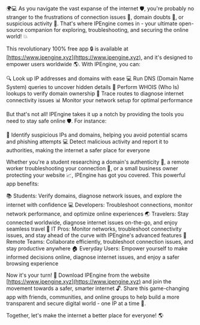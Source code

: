 🌍💻️ As you navigate the vast expanse of the internet 🛡️, you're probably no stranger to the frustrations of connection issues 🔧, domain doubts 🤔, or suspicious activity 👀. That's where IPEngine comes in - your ultimate open-source companion for exploring, troubleshooting, and securing the online world! 💥

This revolutionary 100% free app 🔒 is available at [https://www.ipengine.xyz](https://www.ipengine.xyz), and it's designed to empower users worldwide 🌎. With IPEngine, you can:

🔍 Look up IP addresses and domains with ease
💻 Run DNS (Domain Name System) queries to uncover hidden details
💸 Perform WHOIS (Who Is) lookups to verify domain ownership
📍 Trace routes to diagnose internet connectivity issues
📊 Monitor your network setup for optimal performance

But that's not all! IPEngine takes it up a notch by providing the tools you need to stay safe online 🛡️. For instance:

💸 Identify suspicious IPs and domains, helping you avoid potential scams and phishing attempts
💻 Detect malicious activity and report it to authorities, making the internet a safer place for everyone

Whether you're a student researching a domain's authenticity 🔎, a remote worker troubleshooting your connection 💼, or a small business owner protecting your website 📈, IPEngine has got you covered. This powerful app benefits:

📚 Students: Verify domains, diagnose network issues, and explore the internet with confidence
💻 Developers: Troubleshoot connections, monitor network performance, and optimize online experiences
🌏 Travelers: Stay connected worldwide, diagnose internet issues on-the-go, and enjoy seamless travel
👥 IT Pros: Monitor networks, troubleshoot connectivity issues, and stay ahead of the curve with IPEngine's advanced features
💼 Remote Teams: Collaborate efficiently, troubleshoot connection issues, and stay productive anywhere
🏠 Everyday Users: Empower yourself to make informed decisions online, diagnose internet issues, and enjoy a safer browsing experience

Now it's your turn! 🚀 Download IPEngine from the website [https://www.ipengine.xyz](https://www.ipengine.xyz) and join the movement towards a safer, smarter internet 🔓. Share this game-changing app with friends, communities, and online groups to help build a more transparent and secure digital world - one IP at a time 💪.

Together, let's make the internet a better place for everyone! 🌎